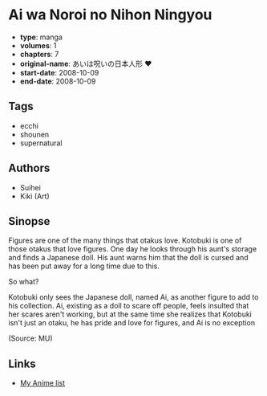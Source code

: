 # Ai wa Noroi no Nihon Ningyou

-   **type**: manga
-   **volumes**: 1
-   **chapters**: 7
-   **original-name**: あいは呪いの日本人形 ♥
-   **start-date**: 2008-10-09
-   **end-date**: 2008-10-09

## Tags

-   ecchi
-   shounen
-   supernatural

## Authors

-   Suihei
-   Kiki (Art)

## Sinopse

Figures are one of the many things that otakus love. Kotobuki is one of those otakus that love figures. One day he looks through his aunt's storage and finds a Japanese doll. His aunt warns him that the doll is cursed and has been put away for a long time due to this.

So what?

Kotobuki only sees the Japanese doll, named Ai, as another figure to add to his collection. Ai, existing as a doll to scare off people, feels insulted that her scares aren't working, but at the same time she realizes that Kotobuki isn't just an otaku, he has pride and love for figures, and Ai is no exception

(Source: MU)

## Links

-   [My Anime list](https://myanimelist.net/manga/15887/Ai_wa_Noroi_no_Nihon_Ningyou)
